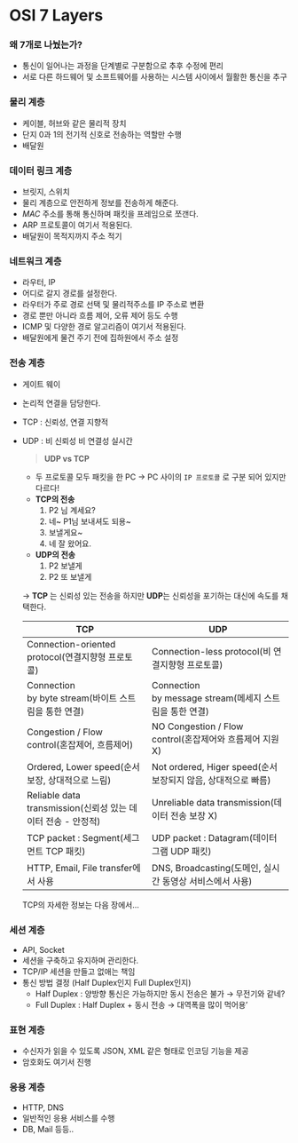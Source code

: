 # OSI 7 Layers

### 왜 7개로 나눴는가?

- 통신이 일어나는 과정을 단계별로 구분함으로 추후 수정에 편리
- 서로 다른 하드웨어 및 소프트웨어를 사용하는 시스템 사이에서 월활한 통신을 추구

### 물리 계층

- 케이블, 허브와 같은 물리적 장치
- 단지 0과 1의 전기적 신호로 전송하는 역할만 수행
- 배달원

### 데이터 링크 계층

- 브릿지, 스위치
- 물리 계층으로 안전하게 정보를 전송하게 해준다.
- *MAC* 주소를 통해 통신하며 패킷을 프레임으로 쪼갠다.
- ARP 프로토콜이 여기서 적용된다.
- 배달원이 목적지까지 주소 적기

### 네트워크 계층

- 라우터, IP
- 어디로 갈지 경로를 설정한다.
- 라우터가 주로 경로 선택 및 물리적주소를 IP 주소로 변환
- 경로 뿐만 아니라 흐름 제어, 오류 제어 등도 수행
- ICMP 및 다양한 경로 알고리즘이 여기서 적용된다.
- 배달원에게 물건 주기 전에 집하원에서 주소 설정

### 전송 계층

- 게이트 웨이
- 논리적 연결을 담당한다.
- TCP : 신뢰성, 연결 지향적
- UDP : 비 신뢰성 비 연결성 실시간
    
    > **UDP vs TCP**
    > 
    - 두 프로토콜 모두 패킷을 한 PC → PC 사이의 `IP 프로토콜` 로 구분 되어 있지만 다르다!
    - **TCP의 전송**
        1. P2 님 계세요?
        2. 네~ P1님 보내셔도 되용~
        3. 보낼게요~
        4. 네 잘 왔어요.
    - **UDP의 전송**
        1. P2 보낼게
        2. P2 또 보낼게
    
    → **TCP** 는 신뢰성 있는 전송을 하지만 **UDP**는 신뢰성을 포기하는 대신에 속도를 채택한다.
    
    | TCP | UDP |
    | --- | --- |
    | Connection-oriented protocol(연결지향형 프로토콜) | Connection-less protocol(비 연결지향형 프로토콜) |
    | Connection by byte stream(바이트 스트림을 통한 연결) | Connection by message stream(메세지 스트림을 통한 연결) |
    | Congestion / Flow control(혼잡제어, 흐름제어) | NO Congestion / Flow control(혼잡제어와 흐름제어 지원 X) |
    | Ordered, Lower speed(순서 보장, 상대적으로 느림) | Not ordered, Higer speed(순서 보장되지 않음, 상대적으로 빠름) |
    | Reliable data transmission(신뢰성 있는 데이터 전송 - 안정적) | Unreliable data transmission(데이터 전송 보장 X) |
    | TCP packet : Segment(세그먼트 TCP 패킷) | UDP packet : Datagram(데이터그램 UDP 패킷) |
    | HTTP, Email, File transfer에서 사용 | DNS, Broadcasting(도메인, 실시간 동영상 서비스에서 사용) |
    
    TCP의 자세한 정보는 다음 장에서…
    

### 세션 계층

- API, Socket
- 세션을 구축하고 유지하며 관리한다.
- TCP/IP 세션을 만들고 없애는 책임
- 통신 방법 결정 (Half Duplex인지 Full Duplex인지)
    - Half Duplex : 양방향 통신은 가능하지만 동시 전송은 불가 → 무전기와 같네?
    - Full Duplex : Half Duplex + 동시 전송 → 대역폭을 많이 먹어용’

### 표현 계층

- 수신자가 읽을 수 있도록 JSON, XML 같은 형태로 인코딩 기능을 제공
- 암호화도 여기서 진행

### 응용 계층

- HTTP, DNS
- 일반적인 응용 서비스를 수행
- DB, Mail 등등..